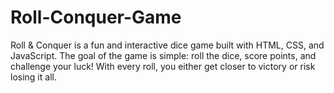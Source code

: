 # Roll-Conquer-Game
Roll &amp; Conquer is a fun and interactive dice game built with HTML, CSS, and JavaScript. The goal of the game is simple: roll the dice, score points, and challenge your luck! With every roll, you either get closer to victory or risk losing it all.
